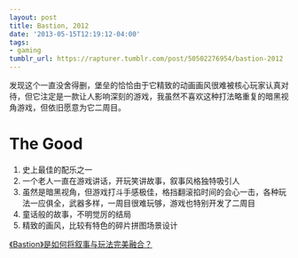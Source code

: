 ```yaml
---
layout: post
title: Bastion, 2012
date: '2013-05-15T12:19:12-04:00'
tags:
- gaming
tumblr_url: https://rapturer.tumblr.com/post/50502276954/bastion-2012
---
```

发现这个一直没舍得删，堡垒的恰恰由于它精致的动画画风很难被核心玩家认真对待，但它注定是一款让人影响深刻的游戏，我虽然不喜欢这种打法略重复的暗黑视角游戏，但依旧愿意为它二周目。

# The Good

1. 史上最佳的配乐之一
2. 一个老人一直在游戏讲话，开玩笑讲故事，叙事风格独特吸引人
3. 虽然是暗黑视角，但游戏打斗手感极佳，格挡翻滚掐时间的会心一击，各种玩法一应俱全，武器多样，一周目很难玩够，游戏也特别开发了二周目
4. 童话般的故事，不明觉厉的结局
5. 精致的画风，比较有特色的碎片拼图场景设计

[《Bastion》是如何将叙事与玩法完美融合？](http://gamerboom.com/archives/65989)

